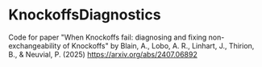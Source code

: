 # KnockoffsDiagnostics

Code for paper "When Knockoffs fail: diagnosing and fixing non-exchangeability of Knockoffs" by Blain, A., Lobo, A. R., Linhart, J., Thirion, B., & Neuvial, P. (2025)
https://arxiv.org/abs/2407.06892
